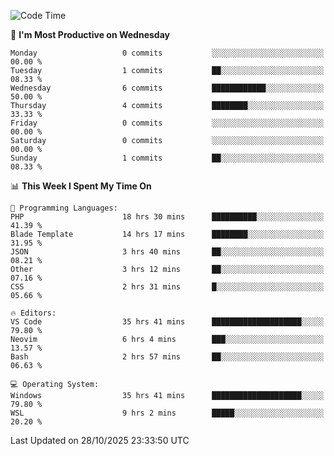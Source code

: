 <!--START_SECTION:waka-->
![Code Time](http://img.shields.io/badge/Code%20Time-6%2C216%20hrs%2026%20mins-blue)

📅 **I'm Most Productive on Wednesday** 

```text
Monday                   0 commits           ░░░░░░░░░░░░░░░░░░░░░░░░░   00.00 % 
Tuesday                  1 commits           ██░░░░░░░░░░░░░░░░░░░░░░░   08.33 % 
Wednesday                6 commits           ████████████░░░░░░░░░░░░░   50.00 % 
Thursday                 4 commits           ████████░░░░░░░░░░░░░░░░░   33.33 % 
Friday                   0 commits           ░░░░░░░░░░░░░░░░░░░░░░░░░   00.00 % 
Saturday                 0 commits           ░░░░░░░░░░░░░░░░░░░░░░░░░   00.00 % 
Sunday                   1 commits           ██░░░░░░░░░░░░░░░░░░░░░░░   08.33 % 
```


📊 **This Week I Spent My Time On** 

```text
💬 Programming Languages: 
PHP                      18 hrs 30 mins      ██████████░░░░░░░░░░░░░░░   41.39 % 
Blade Template           14 hrs 17 mins      ████████░░░░░░░░░░░░░░░░░   31.95 % 
JSON                     3 hrs 40 mins       ██░░░░░░░░░░░░░░░░░░░░░░░   08.21 % 
Other                    3 hrs 12 mins       ██░░░░░░░░░░░░░░░░░░░░░░░   07.16 % 
CSS                      2 hrs 31 mins       █░░░░░░░░░░░░░░░░░░░░░░░░   05.66 % 

🔥 Editors: 
VS Code                  35 hrs 41 mins      ████████████████████░░░░░   79.80 % 
Neovim                   6 hrs 4 mins        ███░░░░░░░░░░░░░░░░░░░░░░   13.57 % 
Bash                     2 hrs 57 mins       ██░░░░░░░░░░░░░░░░░░░░░░░   06.63 % 

💻 Operating System: 
Windows                  35 hrs 41 mins      ████████████████████░░░░░   79.80 % 
WSL                      9 hrs 2 mins        █████░░░░░░░░░░░░░░░░░░░░   20.20 % 
```


 Last Updated on 28/10/2025 23:33:50 UTC
<!--END_SECTION:waka-->
